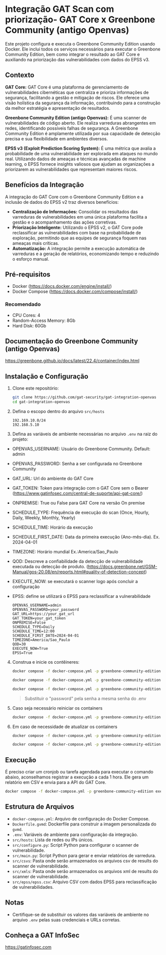 # Integração GAT Scan com priorização- GAT Core x Greenbone Community (antigo Openvas) 

Este projeto configura e executa o Greenbone Community Edition usando Docker. Ele inclui todos os serviços necessários para executar o Greenbone Community Edition, bem como integrar o resultado ao GAT Core e auxiliando na priorização das vulnerabilidades com dados do EPSS v3.

## Contexto
**GAT Core:** GAT Core é uma plataforma de gerenciamento de vulnerabilidades cibernéticas que centraliza e prioriza informações de segurança, facilitando a gestão e mitigação de riscos. Ele oferece uma visão holística da segurança da informação, contribuindo para a construção da melhor estratégia e apresentação de resultados.

**Greenbone Community Edition (antigo Openvas):** É uma scanner de vulnerabilidades de código aberto. Ele realiza varreduras abrangentes em redes, identificando possíveis falhas de segurança. A Greenbone Community Edition é amplamente utilizada por sua capacidade de detecção precisa e sua flexibilidade em ambientes diversos.

**EPSS v3 (Exploit Prediction Scoring System):** É uma métrica que avalia a probabilidade de uma vulnerabilidade ser explorada em ataques no mundo real. Utilizando dados de ameaças e técnicas avançadas de machine learning, o EPSS fornece insights valiosos que ajudam as organizações a priorizarem as vulnerabilidades que representam maiores riscos.

## Benefícios da Integração
A integração do GAT Core com o Greenbone Community Edition e a inclusão de dados do EPSS v2 traz diversos benefícios:

- **Centralização de Informações:** Consolidar os resultados das varreduras de vulnerabilidades em uma única plataforma facilita a gestão e o acompanhamento das ações corretivas.
- **Priorização Inteligente:** Utilizando o EPSS v2, o GAT Core pode reclassificar as vulnerabilidades com base na probabilidade de exploração, permitindo que as equipes de segurança foquem nas ameaças mais críticas.
- **Automatização:** A integração permite a execução automática de varreduras e a geração de relatórios, economizando tempo e reduzindo o esforço manual.

## Pré-requisitos

- Docker (https://docs.docker.com/engine/install/)
- Docker Compose (https://docs.docker.com/compose/install/)

### Recomendado
- CPU Cores: 4
- Random-Access Memory: 8Gb
- Hard Disk: 60Gb

## Documentação do Greenbone Community (antigo Openvas)
https://greenbone.github.io/docs/latest/22.4/container/index.html

## Instalação e Configuração

1. Clone este repositório:
   ```sh
   git clone https://github.com/gat-security/gat-integration-openvas
   cd gat-integration-openvas
   ```
   
2. Defina o escopo dentro do arquivo `src/hosts`
   ```
   192.169.10.0/24
   192.168.5.10
   ```

3. Defina as variáveis de ambiente necessárias no arquivo `.env` na raiz do projeto:

- OPENVAS_USERNAME: Usuário do Greenbone Community. Default: admin
- OPENVAS_PASSWORD: Senha a ser configurada no Greenbone Community 
- GAT_URL: Url do ambiente do GAT Core
- GAT_TOKEN: Token para integração com o GAT Core sem o Bearer (https://www.gatinfosec.com/central-de-suporte/api-gat-core/)
- ONPREMISE: True ou False para GAT Core na versão On premise
- SCHEDULE_TYPE: Frequência de execução do scan (Once, Hourly, Daily, Weekly, Monthly, Yearly)
- SCHEDULE_TIME: Horário da execução
- SCHEDULE_FIRST_DATE: Data da primeira execução (Ano-mês-dia). Ex. 2024-04-01
- TIMEZONE: Horário mundial Ex.:America/Sao_Paulo
- QOD: Descreve a confiabilidade da detecção de vulnerabilidade executada ou detecção de produto. (https://docs.greenbone.net/GSM-Manual/gos-20.08/en/reports.html#quality-of-detection-concept)
- EXECUTE_NOW: se executará o scanner logo após concluir a configuração
- EPSS: define se utilizará o EPSS para reclassificar a vulnerabilidade

   ```
   OPENVAS_USERNAME=admin
   OPENVAS_PASSWORD=your_password
   GAT_URL=https://your_gat_url
   GAT_TOKEN=your_gat_token
   ONPREMISE=False
   SCHEDULE_TYPE=Daily
   SCHEDULE_TIME=12:00
   SCHEDULE_FIRST_DATE=2024-04-01
   TIMEZONE=America/Sao_Paulo
   QOD=30
   EXECUTE_NOW=True
   EPSS=True
   ```

4. Construa e inicie os contêineres:
   ```sh
   docker compose -f docker-compose.yml -p greenbone-community-edition up -d --build

   docker compose -f docker-compose.yml -p greenbone-community-edition exec -u gvmd gvmd gvmd --user=admin --new-password='password'

   docker compose -f docker-compose.yml -p greenbone-community-edition exec gvmd python3 app/configure.py
   ```
   > Substituir o "password" pela senha a mesma senha do .env

5. Caso seja necessário reiniciar os containers
   ```sh
   docker compose -f docker-compose.yml -p greenbone-community-edition restart
   ```

6. Em caso de necessidade de atualizar os containers
   ```sh
   docker compose -f docker-compose.yml -p greenbone-community-edition pull

   docker compose -f docker-compose.yml -p greenbone-community-edition up -d
   ```
## Execução
É preciso criar um cronjob ou tarefa agendada para executar o comando abaixo, aconselhamos registrar a execução a cada 1 hora. Ele gera um relatório em CSV e envia para a API do GAT Core.
   ```sh
   docker compose -f docker-compose.yml -p greenbone-community-edition exec gvmd python3 app/main.py
   ```

## Estrutura de Arquivos

- `docker-compose.yml`: Arquivo de configuração do Docker Compose.
- `Dockerfile.gvmd`: Dockerfile para construir a imagem personalizada do `gvmd`.
- `.env`: Variáveis de ambiente para configuração da integração.
- `src/hosts`: Lista de redes ou IPs únicos.
- `src/configure.py`: Script Python para configurar o scanner de vulnerabilidade.
- `src/main.py`: Script Python para gerar e enviar relatórios de varredura.
- `src/csvs`: Pasta onde serão armazenados os arquivos csv de results do scanner de vulnerabilidade.
- `src/xmls`: Pasta onde serão armazenados os arquivos xml de results do scanner de vulnerabilidade.
- `src/epss/epss.csv`: Arquivo CSV com dados EPSS para reclassificação de vulnerabilidades.

## Notas

- Certifique-se de substituir os valores das variáveis de ambiente no arquivo `.env` pelas suas credenciais e URLs corretas.

## Conheça a GAT InfoSec

https://gatinfosec.com
